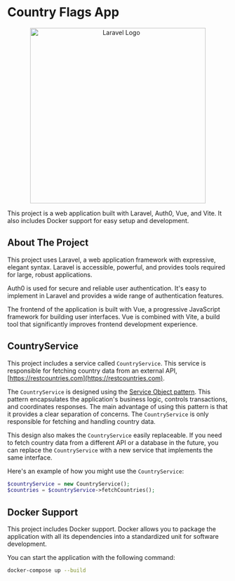 # Country Flags App

<p align="center"><a href="https://laravel.com" target="_blank"><img src="https://raw.githubusercontent.com/laravel/art/master/logo-lockup/5%20SVG/2%20CMYK/1%20Full%20Color/laravel-logolockup-cmyk-red.svg" width="400" alt="Laravel Logo"></a></p>

This project is a web application built with Laravel, Auth0, Vue, and Vite. It also includes Docker support for easy setup and development.

## About The Project

This project uses Laravel, a web application framework with expressive, elegant syntax. Laravel is accessible, powerful, and provides tools required for large, robust applications.

Auth0 is used for secure and reliable user authentication. It's easy to implement in Laravel and provides a wide range of authentication features.

The frontend of the application is built with Vue, a progressive JavaScript framework for building user interfaces. Vue is combined with Vite, a build tool that significantly improves frontend development experience.

## CountryService

This project includes a service called `CountryService`. This service is responsible for fetching country data from an external API, [https://restcountries.com](https://restcountries.com).

The `CountryService` is designed using the [Service Object pattern](https://martinfowler.com/eaaCatalog/serviceLayer.html). This pattern encapsulates the application's business logic, controls transactions, and coordinates responses. The main advantage of using this pattern is that it provides a clear separation of concerns. The `CountryService` is only responsible for fetching and handling country data.

This design also makes the `CountryService` easily replaceable. If you need to fetch country data from a different API or a database in the future, you can replace the `CountryService` with a new service that implements the same interface.

Here's an example of how you might use the `CountryService`:

```php
$countryService = new CountryService();
$countries = $countryService->fetchCountries();
```

## Docker Support

This project includes Docker support. Docker allows you to package the application with all its dependencies into a standardized unit for software development.

You can start the application with the following command:

```bash
docker-compose up --build
```
